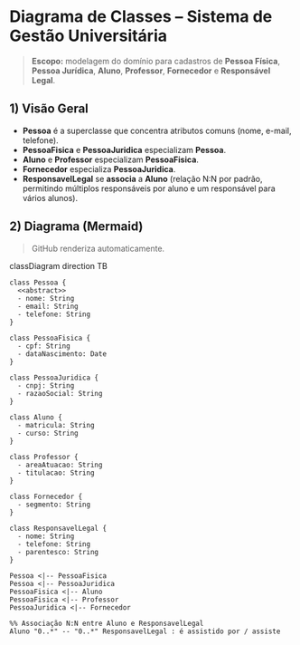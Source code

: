 # Diagrama de Classes – Sistema de Gestão Universitária

> **Escopo:** modelagem do domínio para cadastros de **Pessoa Física**, **Pessoa Jurídica**, **Aluno**, **Professor**, **Fornecedor** e **Responsável Legal**.

## 1) Visão Geral

- **Pessoa** é a superclasse que concentra atributos comuns (nome, e-mail, telefone).
- **PessoaFisica** e **PessoaJuridica** especializam **Pessoa**.
- **Aluno** e **Professor** especializam **PessoaFisica**.
- **Fornecedor** especializa **PessoaJuridica**.
- **ResponsavelLegal** se **associa** a **Aluno** (relação N:N por padrão, permitindo múltiplos responsáveis por aluno e um responsável para vários alunos).

## 2) Diagrama (Mermaid)

> GitHub renderiza automaticamente.

classDiagram
    direction TB

    class Pessoa {
      <<abstract>>
      - nome: String
      - email: String
      - telefone: String
    }

    class PessoaFisica {
      - cpf: String
      - dataNascimento: Date
    }

    class PessoaJuridica {
      - cnpj: String
      - razaoSocial: String
    }

    class Aluno {
      - matricula: String
      - curso: String
    }

    class Professor {
      - areaAtuacao: String
      - titulacao: String
    }

    class Fornecedor {
      - segmento: String
    }

    class ResponsavelLegal {
      - nome: String
      - telefone: String
      - parentesco: String
    }

    Pessoa <|-- PessoaFisica
    Pessoa <|-- PessoaJuridica
    PessoaFisica <|-- Aluno
    PessoaFisica <|-- Professor
    PessoaJuridica <|-- Fornecedor

    %% Associação N:N entre Aluno e ResponsavelLegal
    Aluno "0..*" -- "0..*" ResponsavelLegal : é assistido por / assiste
